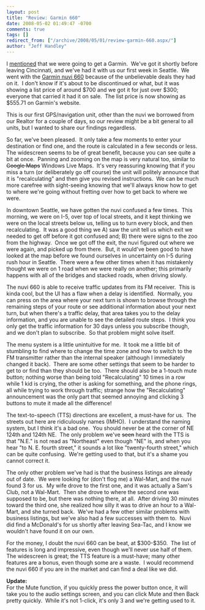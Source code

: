 ```yaml
---
layout: post
title: "Review: Garmin 660"
date: 2008-05-02 01:49:47 -0700
comments: true
tags: []
redirect_from: ["/archive/2008/05/01/review-garmin-660.aspx/"]
author: "Jeff Handley"
---
```

<!-- more -->
<p>I <a href="http://blog.jeffhandley.com/archive/2008/04/17/getting-a-garmin.aspx">mentioned</a> that we were going to get a Garmin.  We've got it shortly before leaving Cincinnati, and we've had it with us our first week in Seattle.  We went with the <a target="_blank" href="https://buy.garmin.com/shop/shop.do?cID=134&amp;pID=400">Garmin nuvi 660</a> because of the unbelievable deals they had on it.  I don't know if it's about to be discontinued or what, but it was showing a list price of around $700 and we got it for just over $300; everyone that carried it had it on sale.  The list price is now showing as $555.71 on Garmin's website.</p>
<p>This is our first GPS/navigation unit, other than the nuvi we borrowed from our Realtor for a couple of days, so our review might be a bit general to all units, but I wanted to share our findings regardless.</p>
<p>So far, we've been pleased.  It only take a few moments to enter your destination or find one, and the route is calculated in a few seconds or less.  The widescreen seems to be of great benefit, because you can see quite a bit at once.  Panning and zooming on the map is very natural too, similar to <strike>Google Maps</strike> Windows Live Maps.  It's very reassuring knowing that if you miss a turn (or deliberately go off course) the unit will politely announce that it is "recalculating" and then give you revised instructions.  We can be much more carefree with sight-seeing knowing that we'll always know how to get to where we're going without fretting over how to get back to where we were.</p>
<p>In downtown Seattle, we have gotten the nuvi confused a few times.  This morning, we were on I-5, over top of local streets, and it kept thinking we were on the local streets below us, telling us to turn every block, and then recalculating.  It was a good thing we A) saw the unit tell us which exit we needed to get off before it got confused and; B) there were signs to the zoo from the highway.  Once we got off the exit, the nuvi figured out where we were again, and picked up from there.  But, it would've been good to have looked at the map before we found ourselves in uncertainty on I-5 during rush hour in Seattle.  There were a few other times when it has mistakenly thought we were on 1 road when we were really on another; this primarily happens with all of the bridges and stacked roads, when driving slowly.</p>
<p>The nuvi 660 is able to receive traffic updates from its FM receiver.  This is kinda cool, but the UI has a flaw when a delay is identified.  Normally, you can press on the area where your next turn is shown to browse through the remaining steps of your route or see additional information about your next turn, but when there's a traffic delay, that area takes you to the delay information, and you are unable to see the detailed route steps.  I think you only get the traffic information for 30 days unless you subscribe though, and we don't plan to subscribe.  So that problem might solve itself.</p>
<p>The menu system is a little unintuitive for me.  It took me a little bit of stumbling to find where to change the time zone and how to switch to the FM transmitter rather than the internal speaker (although I immediately changed it back).  There are some other settings that seem to be harder to get to or find than they should be too.  There should also be a 1-touch mute button; nothing worse than being told "Recalculating" 10 times in a row while 1 kid is crying, the other is asking for something, and the phone rings, all while trying to work through traffic; strange how the "Recalculating" announcement was the only part that seemed annoying and clicking 3 buttons to mute it made all the difference!</p>
<p>The text-to-speech (TTS) directions are excellent, a must-have for us.  The streets out here are ridiculously names (IMHO).  I understand the naming system, but I think it's a bad one.  You should never be at the corner of NE 124th and 124th NE.  The only problem we've <strike>seen</strike> heard with the TTS is that "N.E." is not read as "Northeast" even though "NE" is, and when you hear "to N. E. fourth street," it sounds a lot like "twenty-fourth street," which can be quite confusing.  We're getting used to that, but it's a shame you cannot correct it.</p>
<p>The only other problem we've had is that the business listings are already out of date.  We were looking for (don't flog me) a Wal-Mart, and the nuvi found 3 for us.  My wife drove to the first one, and it was actually a Sam's Club, not a Wal-Mart.  Then she drove to where the second one was supposed to be, but there was nothing there, at all.  After driving 30 minutes toward the third one, she realized how silly it was to drive an hour to a Wal-Mart, and she turned back.  We've had a few other similar problems with business listings, but we've also had a few successes with them to.  Nuvi did find a McDonald's for us shortly after leaving Sea-Tac, and I know we wouldn't have found it on our own.</p>
<p>For the money, I doubt the nuvi 660 can be beat, at $300-$350.  The list of features is long and impressive, even though we'll never use half of them.  The widescreen is great; the TTS feature is a must-have; many other features are a bonus, even though some are a waste.  I would recommend the nuvi 660 if you are in the market and can find a deal like we did.</p>
<p><strong>Update:<br />
</strong>For the Mute function, if you quickly press the power button once, it will take you to the audio settings screen, and you can click Mute and then Back pretty quickly.  While it's not 1-click, it's only 3 and we're getting used to it.</p>

